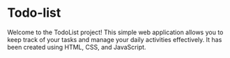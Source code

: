# Todo-list
Welcome to the TodoList project! This simple web application allows you to keep track of your tasks and manage your daily activities effectively. It has been created using HTML, CSS, and JavaScript.
